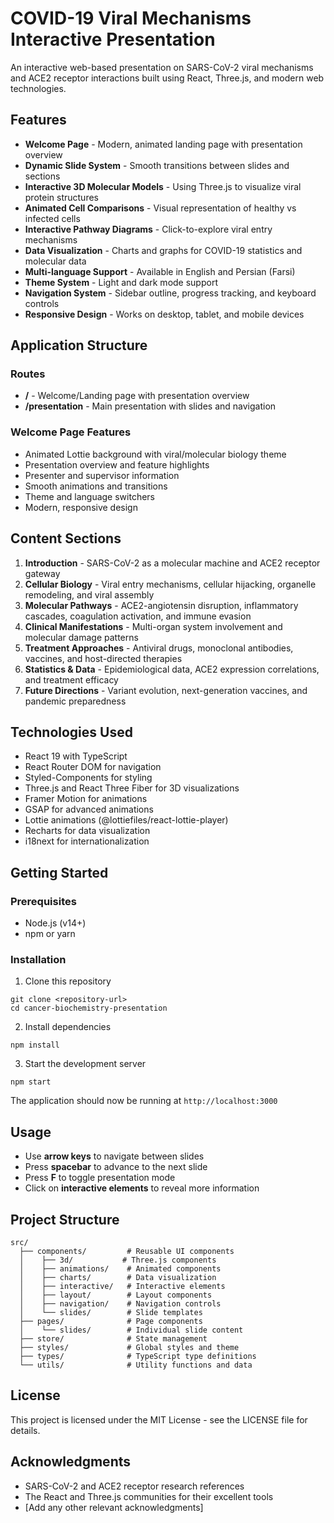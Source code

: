 # COVID-19 Viral Mechanisms Interactive Presentation

An interactive web-based presentation on SARS-CoV-2 viral mechanisms and ACE2 receptor interactions built using React,
Three.js, and modern web technologies.

## Features

- **Welcome Page** - Modern, animated landing page with presentation overview
- **Dynamic Slide System** - Smooth transitions between slides and sections
- **Interactive 3D Molecular Models** - Using Three.js to visualize viral protein structures
- **Animated Cell Comparisons** - Visual representation of healthy vs infected cells
- **Interactive Pathway Diagrams** - Click-to-explore viral entry mechanisms
- **Data Visualization** - Charts and graphs for COVID-19 statistics and molecular data
- **Multi-language Support** - Available in English and Persian (Farsi)
- **Theme System** - Light and dark mode support
- **Navigation System** - Sidebar outline, progress tracking, and keyboard controls
- **Responsive Design** - Works on desktop, tablet, and mobile devices

## Application Structure

### Routes

- **/** - Welcome/Landing page with presentation overview
- **/presentation** - Main presentation with slides and navigation

### Welcome Page Features

- Animated Lottie background with viral/molecular biology theme
- Presentation overview and feature highlights
- Presenter and supervisor information
- Smooth animations and transitions
- Theme and language switchers
- Modern, responsive design

## Content Sections

1. **Introduction** - SARS-CoV-2 as a molecular machine and ACE2 receptor gateway
2. **Cellular Biology** - Viral entry mechanisms, cellular hijacking, organelle remodeling, and viral assembly
3. **Molecular Pathways** - ACE2-angiotensin disruption, inflammatory cascades, coagulation activation, and immune
   evasion
4. **Clinical Manifestations** - Multi-organ system involvement and molecular damage patterns
5. **Treatment Approaches** - Antiviral drugs, monoclonal antibodies, vaccines, and host-directed therapies
6. **Statistics & Data** - Epidemiological data, ACE2 expression correlations, and treatment efficacy
7. **Future Directions** - Variant evolution, next-generation vaccines, and pandemic preparedness

## Technologies Used

- React 19 with TypeScript
- React Router DOM for navigation
- Styled-Components for styling
- Three.js and React Three Fiber for 3D visualizations
- Framer Motion for animations
- GSAP for advanced animations
- Lottie animations (@lottiefiles/react-lottie-player)
- Recharts for data visualization
- i18next for internationalization

## Getting Started

### Prerequisites

- Node.js (v14+)
- npm or yarn

### Installation

1. Clone this repository

```
git clone <repository-url>
cd cancer-biochemistry-presentation
```

2. Install dependencies

```
npm install
```

3. Start the development server

```
npm start
```

The application should now be running at `http://localhost:3000`

## Usage

- Use **arrow keys** to navigate between slides
- Press **spacebar** to advance to the next slide
- Press **F** to toggle presentation mode
- Click on **interactive elements** to reveal more information

## Project Structure

```
src/
  ├── components/         # Reusable UI components
  │    ├── 3d/           # Three.js components
  │    ├── animations/    # Animated components
  │    ├── charts/        # Data visualization 
  │    ├── interactive/   # Interactive elements
  │    ├── layout/        # Layout components
  │    ├── navigation/    # Navigation controls
  │    └── slides/        # Slide templates
  ├── pages/              # Page components
  │    └── slides/        # Individual slide content
  ├── store/              # State management
  ├── styles/             # Global styles and theme
  ├── types/              # TypeScript type definitions
  └── utils/              # Utility functions and data
```

## License

This project is licensed under the MIT License - see the LICENSE file for details.

## Acknowledgments

- SARS-CoV-2 and ACE2 receptor research references
- The React and Three.js communities for their excellent tools
- [Add any other relevant acknowledgments]

<!-- Updated for Cloudflare Pages deployment fix -->

